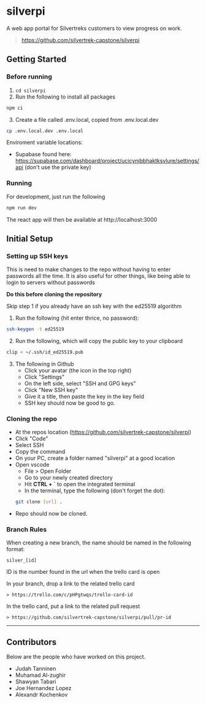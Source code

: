 # silverpi
A web app portal for Silvertreks customers to view progress on work.
> https://github.com/silvertrek-capstone/silverpi

## Getting Started

### Before running
1. `cd silverpi`
2. Run the following to install all packages
```bash
npm ci
```
3. Create a file called .env.local, copied from .env.local.dev
```bash
cp .env.local.dev .env.local
```
Enviroment variable locations:
* Supabase found here: https://supabase.com/dashboard/project/ucicynibbhaktksvlure/settings/api (don't use the private key)

### Running
For development, just run the following
```bash
npm run dev
```

The react app will then be available at http://localhost:3000


## Initial Setup

### Setting up SSH keys
This is need to make changes to the repo without having to enter passwords all the time. It is also useful for other things, like being able to login to servers without passwords

**Do this before cloning the repository**

Skip step 1 if you already have an ssh key with the ed25519 algorithm

1. Run the following (hit enter thrice, no password):
```bash
ssh-keygen -t ed25519
```

2. Run the following, which will copy the public key to your clipboard
```bash
clip < ~/.ssh/id_ed25519.pub
```

3. The following in Github
    - Click your avatar (the icon in the top right)
    - Click "Settings"
    - On the left side, select "SSH and GPG keys"
    - Click "New SSH key"
    - Give it a title, then paste the key in the key field
    - SSH key should now be good to go.


### Cloning the repo
- At the repos location (https://github.com/silvertrek-capstone/silverpi)
- Click "Code"
- Select SSH
- Copy the command
- On your PC, create a folder named "silverpi" at a good location
- Open vscode
    - File > Open Folder
    - Go to your newly created directory
    - Hit **CTRL + `** to open the integrated terminal
    - In the terminal, type the following (don't forget the dot): 
    ```bash
    git clone [url] .
    ```
- Repo should now be cloned.

### Branch Rules
When creating a new branch, the name should be named in the following format:
```
silver_[id]
```
ID is the number found in the url when the trello card is open

In your branch, drop a link to the related trello card
```
> https://trello.com/c/pHPgtwqs/trello-card-id
```

In the trello card, put a link to the related pull request
```
> https://github.com/silvertrek-capstone/silverpi/pull/pr-id
```

---

## Contributors
Below are the people who have worked on this project.

- Judah Tanninen
- Muhamad Al-zughir
- Shawyan Tabari
- Joe Hernandez Lopez
- Alexandr Kochenkov